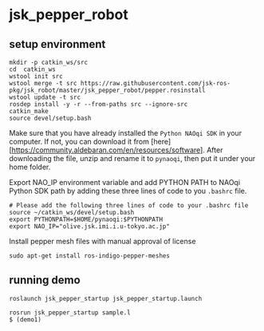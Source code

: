 jsk_pepper_robot
================

setup environment
-----------------
```
mkdir -p catkin_ws/src
cd  catkin_ws
wstool init src
wstool merge -t src https://raw.githubusercontent.com/jsk-ros-pkg/jsk_robot/master/jsk_pepper_robot/pepper.rosinstall
wstool update -t src
rosdep install -y -r --from-paths src --ignore-src
catkin_make
source devel/setup.bash
```
Make sure that you have already installed the ``Python NAOqi SDK`` in your computer. If not, you can download it from [here][https://community.aldebaran.com/en/resources/software]. After downloading the file, unzip and rename it to ``pynaoqi``, then put it under your home folder.
 
Export NAO_IP environment variable and add PYTHON PATH to NAOqi Python SDK path by adding these three lines of code to you ``.bashrc`` file.      
```
# Please add the following three lines of code to your .bashrc file
source ~/catkin_ws/devel/setup.bash
export PYTHONPATH=$HOME/pynaoqi:$PYTHONPATH
export NAO_IP="olive.jsk.imi.i.u-tokyo.ac.jp"
```

Install pepper mesh files with manual approval of license
```
sudo apt-get install ros-indigo-pepper-meshes
```

running demo
------------
```
roslaunch jsk_pepper_startup jsk_pepper_startup.launch
```
```
rosrun jsk_pepper_startup sample.l
$ (demo1)
```
